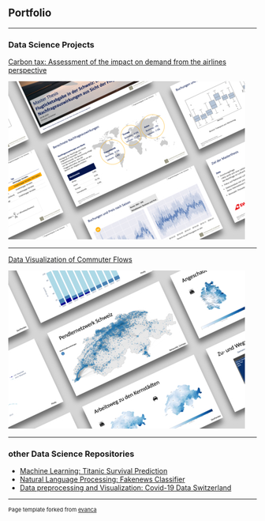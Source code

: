 ## Portfolio

---

### Data Science Projects

[Carbon tax: Assessment of the impact on demand from the airlines perspective](/pages/carbontax.md)

<img src="images/carbontax_thumbnail.jpg?raw=true"/>

---
[Data Visualization of Commuter Flows](/pages/commuter_visualization.md)

<img src="images/commuter_thumbnail.jpg?raw=true"/>

---

### other Data Science Repositories

- [Machine Learning: Titanic Survival Prediction](https://github.com/cschweizer/datascience-kaggletitanic-ml)
- [Natural Language Processing: Fakenews Classifier](https://github.com/cschweizer/datascience-fakenews-classifier)
- [Data preprocessing and Visualization: Covid-19 Data Switzerland](https://github.com/cschweizer/datascience-covid19-data-switzerland)

---
<p style="font-size:11px">Page template forked from <a href="https://github.com/evanca/quick-portfolio">evanca</a></p>
<!-- Remove above link if you don't want to attibute -->
